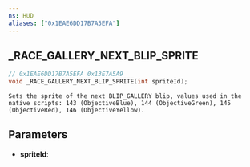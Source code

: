 ```yaml
---
ns: HUD
aliases: ["0x1EAE6DD17B7A5EFA"]
---
```

## _RACE_GALLERY_NEXT_BLIP_SPRITE

```c
// 0x1EAE6DD17B7A5EFA 0x13E7A5A9
void _RACE_GALLERY_NEXT_BLIP_SPRITE(int spriteId);
```

```
Sets the sprite of the next BLIP_GALLERY blip, values used in the native scripts: 143 (ObjectiveBlue), 144 (ObjectiveGreen), 145 (ObjectiveRed), 146 (ObjectiveYellow).
```

## Parameters
* **spriteId**: 

